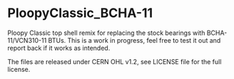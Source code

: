 # PloopyClassic_BCHA-11
Ploopy Classic top shell remix for replacing the stock bearings with BCHA-11/VCN310-11 BTUs.
This is a work in progress, feel free to test it out and report back if it works as intended.

The files are released under CERN OHL v1.2, see LICENSE file for the full license.
